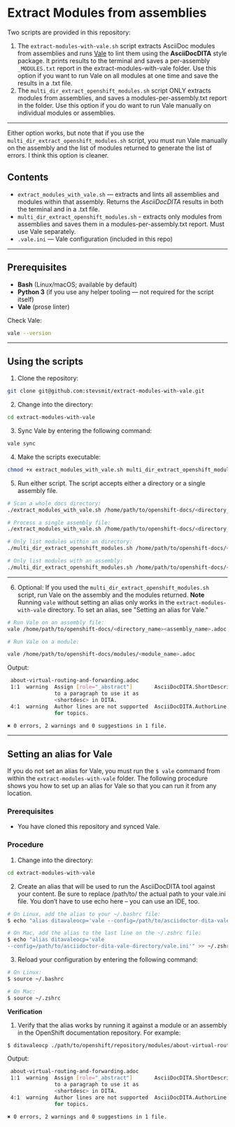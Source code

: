 # Extract Modules from assemblies

Two scripts are provided in this repository:

1. The `extract-modules-with-vale.sh` script extracts AsciiDoc modules from assemblies and runs [Vale](https://vale.sh/) to lint them using the **AsciiDocDITA** style package. It prints results to the terminal and saves a per-assembly `_MODULES.txt` report in the extract-modules-with-vale folder. Use this option if you want to run Vale on all modules at one time and save the results in a .txt file.
2. The `multi_dir_extract_openshift_modules.sh` script ONLY extracts modules from assemblies, and saves a modules-per-assembly.txt report in the folder. Use this option if you do want to run Vale manually on individual modules or assemblies.
---

Either option works, but note that if you use the `multi_dir_extract_openshift_modules.sh` script, you must run Vale manually on the assembly and the list of modules returned to generate the list of errors. I think this option is cleaner. 

## Contents

- `extract_modules_with_vale.sh` — extracts and lints all assemblies and modules within that assembly. Returns the *AsciiDocDITA* results in both the terminal and in a .txt file.
- `multi_dir_extract_openshift_modules.sh` - extracts only modules from assemblies and saves them in a modules-per-assembly.txt report. Must use Vale separately.
- `.vale.ini` — Vale configuration (included in this repo)
---

## Prerequisites

- **Bash** (Linux/macOS; available by default)
- **Python 3** (if you use any helper tooling — not required for the script itself)
- **Vale** (prose linter)

Check Vale:

```bash
vale --version
```
---

## Using the scripts

1. Clone the repository:

```bash
git clone git@github.com:stevsmit/extract-modules-with-vale.git
```
2. Change into the directory:

```bash
cd extract-modules-with-vale
```
3. Sync Vale by entering the following command:

 ```bash
vale sync
```

4. Make the scripts executable:
```bash
chmod +x extract_modules_with_vale.sh multi_dir_extract_openshift_modules.sh
```
5. Run either script. The script accepts either a directory or a single assembly file.

```bash
# Scan a whole docs directory:
./extract_modules_with_vale.sh /home/path/to/openshift-docs/<directory_name>

# Process a single assembly file:
./extract_modules_with_vale.sh /home/path/to/openshift-docs/<directory_name>/<assembly_name>.adoc

# Only list modules within an directory:
./multi_dir_extract_openshift_modules.sh /home/path/to/openshift-docs/<directory_name>

# Only list modules with an assembly:
./multi_dir_extract_openshift_modules.sh /home/path/to/openshift-docs/<directory_name>/<assembly_name>.adoc
```
---

6. Optional: If you used the `multi_dir_extract_openshift_modules.sh` script, run Vale on the assembly and the modules returned. **Note** Running `vale` without setting an alias only works in the `extract-modules-with-vale` directory. To set an alias, see "Setting an alias for Vale."
```bash
# Run Vale on an assembly file:
vale /home/path/to/openshift-docs/<directory_name><assembly_name>.adoc

# Run Vale on a module:

vale /home/path/to/openshift-docs/modules/<module_name>.adoc
```
Output:
```bash
 about-virtual-routing-and-forwarding.adoc
 1:1  warning  Assign [role="_abstract"]       AsciiDocDITA.ShortDescription 
               to a paragraph to use it as                                   
               <shortdesc> in DITA.                                          
 4:1  warning  Author lines are not supported  AsciiDocDITA.AuthorLine       
               for topics.                                                   

✖ 0 errors, 2 warnings and 0 suggestions in 1 file.
```
---

## Setting an alias for Vale
If you do not set an alias for Vale, you must run the `$ vale` command from within the `extract-modules-with-vale` folder. The following procedure shows you how to set up an alias for Vale so that you can run it from any location.

### Prerequisites

* You have cloned this repository and synced Vale.

### Procedure

1. Change into the directory:

```bash
cd extract-modules-with-vale
```

2. Create an alias that will be used to run the AsciiDocDITA tool against your content. Be sure to replace /path/to/ the actual path to your vale.ini file. You don’t have to use echo here – you can use an IDE, too.
```bash
# On Linux, add the alias to your ~/.bashrc file:
$ echo "alias ditavaleocp='vale --config=/path/to/asciidoctor-dita-vale-directory/vale.ini'" >> ~/.bashrc

# On Mac, add the alias to the last line on the ~/.zshrc file:
$ echo "alias ditavaleocp='vale 
--config=/path/to/asciidoctor-dita-vale-directory/vale.ini'" >> ~/.zshrc
```

3. Reload your configuration by entering the following command:
```bash
# On Linux:
$ source ~/.bashrc

# On Mac:
$ source ~/.zshrc
```

**Verification**

1. Verify that the alias works by running it against a module or an assembly in the OpenShift documentation repository. For example:
```bash
$ ditavaleocp ./path/to/openshift/repository/modules/about-virtual-routing-and-forwarding.adoc 
```
Output:
```bash
 about-virtual-routing-and-forwarding.adoc
 1:1  warning  Assign [role="_abstract"]       AsciiDocDITA.ShortDescription 
               to a paragraph to use it as                                   
               <shortdesc> in DITA.                                          
 4:1  warning  Author lines are not supported  AsciiDocDITA.AuthorLine       
               for topics.                                                   

✖ 0 errors, 2 warnings and 0 suggestions in 1 file.
```
